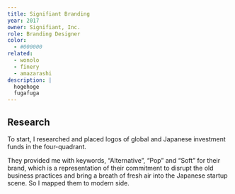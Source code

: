 ```yaml
---
title: Signifiant Branding
year: 2017
owner: Signifiant, Inc.
role: Branding Designer
color:
  - #000000
related:
  - wonolo
  - finery
  - amazarashi
description: |
  hogehoge
  fugafuga
---
```


## Research

To start, I researched and placed logos of global and Japanese investment funds in the four-quadrant.

They provided me with keywords, “Alternative”, “Pop” and “Soft” for their brand, which is a representation of their commitment to disrupt the old business practices and bring a breath of fresh air into the Japanese startup scene. So I mapped them to modern side.
